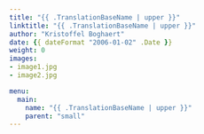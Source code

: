 ```yaml
---
title: "{{ .TranslationBaseName | upper }}"
linktitle: "{{ .TranslationBaseName | upper }}"
author: "Kristoffel Boghaert"
date: {{ dateFormat "2006-01-02" .Date }}
weight: 0
images:
- image1.jpg
- image2.jpg

menu:
  main:
    name: "{{ .TranslationBaseName | upper }}"
    parent: "small"
---
```

